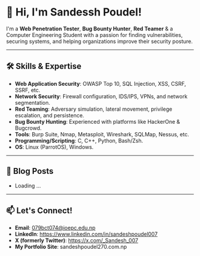 # 👋 Hi, I'm **Sandessh Poudel**!

I'm a **Web Penetration Tester**, **Bug Bounty Hunter**, **Red Teamer** & a Computer Engineering Student with a passion for finding vulnerabilities, securing systems, and helping organizations improve their security posture.

---

## 🛠️ Skills & Expertise

- **Web Application Security**: OWASP Top 10, SQL Injection, XSS, CSRF, SSRF, etc.
- **Network Security**: Firewall configuration, IDS/IPS, VPNs, and network segmentation.
- **Red Teaming**: Adversary simulation, lateral movement, privilege escalation, and persistence.
- **Bug Bounty Hunting**: Experienced with platforms like HackerOne & Bugcrowd.
- **Tools**: Burp Suite, Nmap, Metasploit, Wireshark, SQLMap, Nessus, etc.
- **Programming/Scripting**: C, C++, Python, Bash/Zsh.
- **OS**: Linux (ParrotOS), Windows.

---

## 📝 Blog Posts

- Loading ...

---

## 📫 Let's Connect!

- **Email**: 079bct074@ioepc.edu.np
- **LinkedIn**: https://www.linkedin.com/in/sandeshpoudel007
- **X (formerly Twitter)**: https://x.com/_Sandesh_007
- **My Portfolio Site**: sandeshpoudel270.com.np
